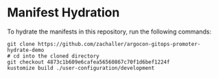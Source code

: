 # Manifest Hydration

To hydrate the manifests in this repository, run the following commands:

```shell
git clone https://github.com/zachaller/argocon-gitops-promoter-hydrate-demo
# cd into the cloned directory
git checkout 4873c1b609e6cafea56560867c70f1d6bef1224f
kustomize build ./user-configuration/development
```
